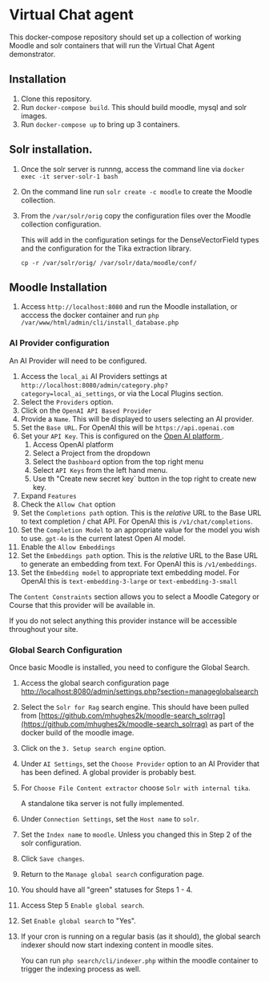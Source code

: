# Virtual Chat agent
This docker-compose repository should set up a collection of working Moodle and solr containers that will run the Virtual Chat Agent demonstrator.

## Installation
1. Clone this repository.
2. Run `docker-compose build`. This should build moodle, mysql and solr images.
3. Run `docker-compose up` to bring up 3 containers.

## Solr installation.
1. Once the solr server is runnng, access the command line via `docker exec -it server-solr-1 bash`
2. On the command line run `solr create -c moodle` to create the Moodle collection.
3. From the `/var/solr/orig` copy the configuration files over the Moodle collection configuration. 

    This will add in the configuration setings for the DenseVectorField types and the configuration for the Tika extraction library.

    `cp -r /var/solr/orig/ /var/solr/data/moodle/conf/`


## Moodle Installation
1. Access `http://localhost:8080` and run the Moodle installation, or acccess the docker container and run `php /var/www/html/admin/cli/install_database.php`

### AI Provider configuration
An AI Provider will need to be configured.

1. Access the `local_ai` AI Providers settings at `http://localhost:8080/admin/category.php?category=local_ai_settings`, or via the Local Plugins section.
2. Select the `Providers` option.
3. Click on the `OpenAI API Based Provider`
4. Provide a `Name`. This will be displayed to users selecting an AI provider.
5. Set the `Base URL`. For OpenAI this will be `https://api.openai.com`
6. Set your `API Key`. This is configured on the [Open AI platform ](https://platform.openai.com).
    1. Access OpenAI platform
    2. Select a Project from the dropdown
    3. Select the `Dashboard` option from the top right menu
    4. Select `API Keys` from the left hand menu.
    5. Use th "Create new secret key` button in the top right to create new key.
7. Expand `Features`
8. Check the `Allow Chat` option
9. Set the `Completions path` option. This is the *relative* URL to the Base URL to text completion / chat API. For OpenAI this is `/v1/chat/completions`.
10. Set the `Completion Model` to an appropriate value for the model you wish to use. `gpt-4o` is the current latest Open AI model.
11. Enable the `Allow Embeddings`
12. Set the `Embeddings path` option. This is the *relative* URL to the Base URL to generate an embedding from text. For OpenAI this is `/v1/embeddings`.
13. Set the `Embedding model` to appropriate text embedding model. For OpenAI this is `text-embedding-3-large` or `text-embedding-3-small`

The `Content Constraints` section allows you to select a Moodle Category or Course that this provider will be available in.

If you do not select anything this provider instance will be accessible throughout your site.

### Global Search Configuration
Once basic Moodle is installed, you need to configure the Global Search.

1. Access the global search configuration page [http://localhost:8080/admin/settings.php?section=manageglobalsearch](http://localhost:8080/admin/settings.php?section=manageglobalsearch)
2. Select the `Solr for Rag` search engine. This should have been pulled from [https://github.com/mhughes2k/moodle-search_solrrag](https://github.com/mhughes2k/moodle-search_solrrag) as part of the docker build of the moodle image.
3. Click on the `3. Setup search engine` option.
4. Under `AI Settings`, set the `Choose Provider` option to an AI Provider that has been defined. A global provider is probably best.
5. For `Choose File Content extractor` choose `Solr with internal tika`. 

    A standalone tika server is not fully implemented.
6. Under `Connection Settings`, set the `Host name` to `solr`.
7. Set the `Index name` to `moodle`. Unless you changed this in Step 2 of the solr configuration.
8. Click `Save changes`.
9. Return to the `Manage global search` configuration page.
10. You should have all "green" statuses for Steps 1 - 4.
11. Access Step 5 `Enable global search`.
12. Set `Enable global search` to "Yes".
13. If your cron is running on a regular basis (as it should), the global search indexer should now start indexing content in moodle sites.
    
    You can run `php search/cli/indexer.php` within the moodle container to trigger the indexing process as well.



